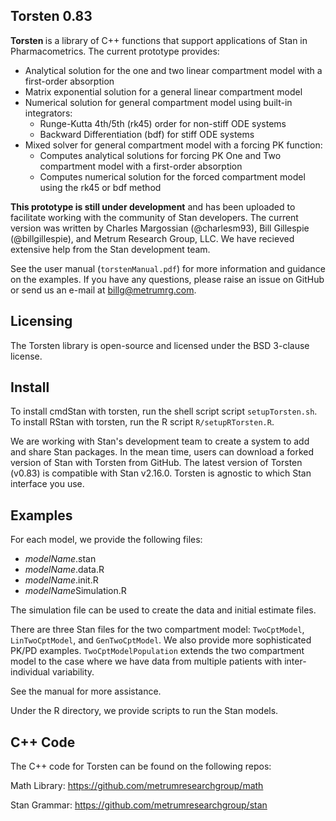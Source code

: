 Torsten 0.83
------------

<b> Torsten </b> is a library of C++ functions that support applications of Stan in Pharmacometrics. The current prototype provides:
* Analytical solution for the one and two linear compartment model with a first-order absorption
* Matrix exponential solution for a general linear compartment model
* Numerical solution for general compartment model using built-in integrators:
  * Runge-Kutta 4th/5th (rk45) order for non-stiff ODE systems
  * Backward Differentiation (bdf) for stiff ODE systems
* Mixed solver for general compartment model with a forcing PK function:
  * Computes analytical solutions for forcing PK One and Two compartment model with a first-order absorption
  * Computes numerical solution for the forced compartment model using the rk45 or bdf method
  
__This prototype is still under development__ and has been uploaded to facilitate working with the community of Stan developers. The current version was written by Charles Margossian (@charlesm93), Bill Gillespie (@billgillespie), and Metrum Research Group, LLC. We have recieved extensive help from the Stan development team.

See the user manual (`torstenManual.pdf`) for more information and guidance on the examples. If you have any questions, please raise an issue on GitHub or send us an e-mail at billg@metrumrg.com. 

Licensing
---------
The Torsten library is open-source and licensed under the BSD 3-clause license. 


Install
-------
To install cmdStan with torsten, run the shell script script `setupTorsten.sh`.
To install RStan with torsten, run the R script `R/setupRTorsten.R`.

We are working with Stan's development team to create a system to add and share Stan packages. In the mean time, users can download a forked version of Stan with Torsten from GitHub. The latest version of Torsten (v0.83) is compatible with Stan v2.16.0. Torsten is agnostic to which Stan interface you use.


Examples
---------
For each model, we provide the following files:
* *modelName*.stan
* *modelName*.data.R
* *modelName*.init.R
* *modelName*Simulation.R 

The simulation file can be used to create the data and initial estimate files. 

There are three Stan files for the  two compartment model: `TwoCptModel`, `LinTwoCptModel`, and `GenTwoCptModel`. We also provide more sophisticated PK/PD examples. `TwoCptModelPopulation` extends the two compartment model to the case where we have data from multiple patients with inter-individual variability. 

See the manual for more assistance.

Under the R directory, we provide scripts to run the Stan models.

C++ Code
--------
The C++ code for Torsten can be found on the following repos:

Math Library: https://github.com/metrumresearchgroup/math

Stan Grammar: https://github.com/metrumresearchgroup/stan
